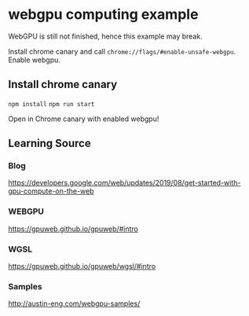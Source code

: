# webgpu computing example

WebGPU is still not finished, hence this example may break.

Install chrome canary and call `chrome://flags/#enable-unsafe-webgpu`. Enable webgpu.

## Install chrome canary

`npm install`
`npm run start`

Open in Chrome canary with enabled webgpu!

## Learning Source

### Blog
https://developers.google.com/web/updates/2019/08/get-started-with-gpu-compute-on-the-web

### WEBGPU
https://gpuweb.github.io/gpuweb/#intro

### WGSL
https://gpuweb.github.io/gpuweb/wgsl/#intro

### Samples
http://austin-eng.com/webgpu-samples/